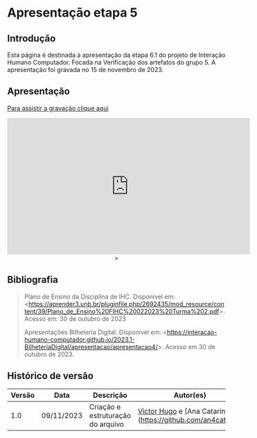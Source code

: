# Apresentação etapa 5

## Introdução

Esta página é destinada à apresentação da etapa 6.1 do projeto de Interação Humano Computador. Focada na Verificação dos artefatos do grupo 5. A apresentação foi gravada no 15 de novembro de 2023.

## Apresentação

[Para assistir a gravação clique aqui](https://youtu.be/A-VVm7DgeSY?si=J0LR_1L8lDuZ-MWs)

<center>

<iframe width="560" height="315" src="https://www.youtube.com/embed/A-VVm7DgeSY?si=p4iQ8NfrTTvbjZTk" title="YouTube video player" frameborder="0" allow="accelerometer; autoplay; clipboard-write; encrypted-media; gyroscope; picture-in-picture; web-share" allowfullscreen></iframe>>

</center>

## Bibliografia

> Plano de Ensino da Disciplina de IHC. Disponível em: <<https://aprender3.unb.br/pluginfile.php/2692435/mod_resource/content/39/Plano_de_Ensino%20FIHC%20022023%20Turma%202.pdf>>. Acesso em: 30 de outubro de 2023
>
> Apresentações Bilheteria Digital. Disponível em: <<https://interacao-humano-computador.github.io/2023.1-BilheteriaDigital/apresentacao/apresentacao4/>>. Acesso em 30 de outubro de 2023.


## Histórico de versão

| Versão |    Data    | Descrição                         | Autor(es)                                                                                      | Revisor(es)                                    |
| ------ | :--------: | --------------------------------- | ---------------------------------------------------------------------------------------------- | ---------------------------------------------- |
| 1.0    | 09/11/2023 | Criação e estruturação do arquivo | [Victor Hugo](https://github.com/ViictorHugoo) e [Ana Catarina](https://github.com/an4catarina | [Pedro Henrique](https://github.com/pedro-hsf) |
